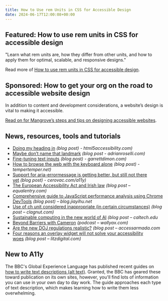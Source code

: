 ```yaml
---
title: How to Use rem Units in CSS for Accessible Design
date: 2024-06-17T12:00:08+00:00
---
```


## Featured: How to use rem units in CSS for accessible design

"Learn what rem units are, how they differ from other units, and how to apply them for optimal, scalable, and responsive designs."

Read more of [How to use rem units in CSS for accessible design](https://www.a11y-collective.com/blog/what-is-rem-in-css/).

## Sponsored: How to get your org on the road to accessible website design

In addition to content and development considerations, a website’s design is vital to making it accessible.

[Read on for Mangrove’s steps and tips on designing accessible websites](https://bit.ly/3VtkCnh).

## News, resources, tools and tutorials

- [Doing my heading in](https://html5accessibility.com/stuff/2024/06/05/doing-my-heading-in/) *(blog post) - html5accessibility.com)*
- [Maybe don’t name that landmark](https://adrianroselli.com/2024/06/maybe-dont-name-that-landmark.html) *(blog post - adrianroselli.com)*
- [Fine-tuning text inputs](https://garrettdimon.com/journal/posts/fine-tuning-text-inputs) *(blog post) - garrettdimon.com)*
- [How to browse the web with the keyboard alone](https://www.tempertemper.net/blog/how-to-browse-the-web-with-the-keyboard-alone) *(blog post) - tempertemper.net)*
- [Support for aria-errormessage is getting better, but still not there yet](https://cerovac.com/a11y/2024/06/support-for-aria-errormessage-is-getting-better-but-still-not-there-yet/) *(blog post) - cerovac.com/a11y)*
- [The European Accessibility Act and Irish law](https://equalentry.com/accessibility-act-europe-irish-law/) *(blog post – equalentry.com)*
- [Comprehensive guide to JavaScript performance analysis using Chrome DevTools](https://blog.jiayihu.net/comprenhensive-guide-chrome-performance/) *(blog post) – blog.jiayihu.net*
- [Use of ch unit considered inappropriate (in certain circumstances)](https://clagnut.com/blog/2432/) *(blog post – clagnut.com)*
- [Sustainable computing in the new world of AI](https://www.caltech.edu/about/news/sustainable-computing-in-the-new-world-of-ai) *(blog post – caltech.edu*
- [Beyond Barriers with Cameron](https://wallyax.com/blog/accessibility-developer-ux-expert-insights) *(podcast – wallyax.com)*
- [Are the new DOJ regulations realistic?](https://www.accessarmada.com/blog/can-ada-title-ii-accessibility-be-efficient-a-response-to-richard-hunt/) *(blog post – accessarmada.com*
- [Four reasons an overlay widget will not solve your accessibility woes](https://litzdigital.com/blog/4-reasons-an-overlay-widget-will-not-solve-your-accessibility-woes/) *(blog post – litzdigital.com)*

## New to A11y

The BBC's Global Experience Language has published recent guides on [how to write text descriptions (alt text)](https://www.bbc.co.uk/gel/how-to-write-text-descriptions-alt-text). Granted, the BBC has geared these toward publication on its own sites, however, you'll find lots of information you can use in your own day to day work. The guide approaches each type of text description, which makes learning how to write them less overwhelming.
